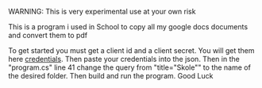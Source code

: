 ﻿WARNING: This is very experimental use at your own risk

This is a program i used in School to copy all my google docs documents and convert them to pdf

To get started you must get a client id and a client secret. You will get them here [credentials](https://console.developers.google.com/apis/credentials). Then paste your credentials into the json. Then in the "program.cs" line 41 change the query from "title=\"Skole\"" to the name of the desired folder. Then build and run the program. Good Luck
